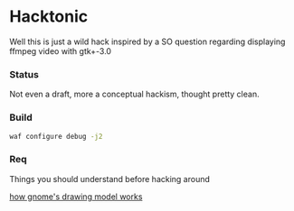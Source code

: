 # Hacktonic

Well this is just a wild hack inspired by a SO question regarding displaying ffmpeg video with gtk+-3.0

### Status

Not even a draft, more a conceptual hackism, thought pretty clean.

### Build

```bash
waf configure debug -j2
```

### Req

Things you should understand before hacking around

[how gnome's drawing model works](http://blogs.gnome.org/alexl/2013/11/04/the-modern-gtk-drawing-model/)
